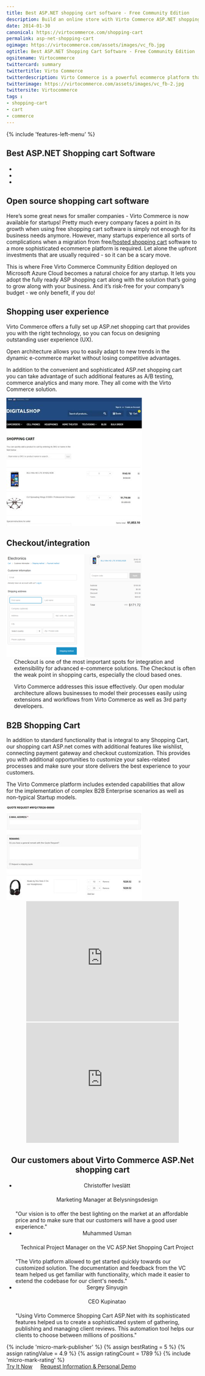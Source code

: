 ```yaml
---
title: Best ASP.NET shopping cart software - Free Community Edition
description: Build an online store with Virto Commerce ASP.NET shopping cart software. Benefit from an open source shopping cart software that has every feature you need.
date: 2014-01-30
canonical: https://virtocommerce.com/shopping-cart
permalink: asp-net-shopping-cart
ogimage: https://virtocommerce.com/assets/images/vc_fb.jpg
ogtitle: Best ASP.NET Shopping Cart Software - Free Community Edition
ogsitename: Virtocommerce
twittercard: summary
twittertitle: Virto Commerce
twitterdescription: Virto Commerce is a powerful ecommerce platform that includes everything you need to create an online store and sell online. Try it free with Free Community License
twitterimage: https://virtocommerce.com/assets/images/vc_fb-2.jpg
twittersite: Virtocommerce
tags :
- shopping-cart
- cart
- commerce
---
```

<section itemscope itemtype="http://schema.org/Article">
    <meta itemprop="author" content="Virtocommerce">
    <meta itemprop="datePublished" content="2017-09-06">
    <meta itemprop="dateModified" content="2018-02-22">
    <div class="business-features clearfix __responsive">
        {% include 'features-left-menu' %}
        <div itemprop="articleBody" class="business-cnt">
            <div itemprop="mainEntityOfPage" class="head __cart">
                <h1 itemprop="headline" class="title">Best ASP.NET Shopping cart Software</h1>
            </div>
            <div class="blog b2b-e-commerce">
                <ul class="socials list" style="margin-top: 20px;">
                    <li class="list-item fb">
                        <a class="list-link" href="https://www.facebook.com/sharer/sharer.php?u={{ '/shopping-cart' | absolute_url }}" target="_blank"><i class="list-ico fa fa-facebook"></i></a>
                    </li>
                    <li class="list-item tw">
                        <a class="list-link" href="https://twitter.com/intent/tweet?text={{ '/shopping-cart' | absolute_url }}" target="_blank"><i class="list-ico fa fa-twitter"></i></a>
                    </li>
                    <li class="list-item in">
                        <a class="list-link" href="https://www.linkedin.com/shareArticle?mini=true&url={{ '/shopping-cart' | absolute_url }}" target="_blank"><i class="list-ico fa fa-linkedin"></i></a>
                    </li>
                </ul>
            </div>
            <h2 class="sub-title">Open source shopping cart software</h2>
            <p class="text">Here’s some great news for smaller companies - Virto Commerce is now available for startups! Pretty much every company faces a point in its growth when using free shopping cart software is simply not enough for its business needs anymore. However, many startups experience all sorts of complications when a migration from free/<a href="{{ '/glossary/hosted-shopping-cart' | absolute_url }}">hosted shopping cart</a> software to a more sophisticated ecommerce platform is required. Let alone the upfront investments that are usually required - so it can be a scary move.</p>
            <p class="text">This is where Free Virto Commerce Community Edition deployed on Microsoft Azure Cloud becomes a natural choice for any startup. It lets you adopt the fully ready ASP shopping cart along with the solution that’s going to grow along with your business. And it’s risk-free for your company’s budget - we only benefit, if you do!</p>
            <h2 class="sub-title">Shopping user experience</h2>
            <div class="col-w">
                <div class="col __col-50 text" style="margin-top: 0; padding-right: 20px;">
                    Virto Commerce offers a fully set up ASP.net shopping cart that provides you with the right technology, so you can focus on designing outstanding user experience (UX).
                    <p>Open architecture allows you to easily adapt to new trends in the dynamic e-commerce market without losing competitive advantages.</p>
                    <p>In addition to the convenient and sophisticated ASP.net shopping cart you can take advantage of such additional features as A/B testing, commerce analytics and many more. They all come with the Virto Commerce solution.</p>
                </div>
                <div class="col __col-50">
                    <span itemprop="image" itemscope itemtype="https://schema.org/ImageObject">
                        <img itemprop="url contentUrl" alt="Best ASP.NET Shopping Cart Software" src="../assets/images/shopping-cart-scr.jpg" />
                        <meta itemprop="width" content="355">
                        <meta itemprop="height" content="336">
                    </span>
                </div>
            </div>
            <h2 class="sub-title">Checkout/integration</h2>
            <div class="col-w">
                <div class="col __col-50">
                    <img alt="Best ASP.NET Shopping Cart Software" src="../assets/images/checkout.png" />
                </div>
                <div class="col __col-50 text" style="margin-top: 0; padding-left: 20px;">
                    Checkout is one of the most important spots for integration and extensibility for advanced e-commerce solutions. The Checkout is often the weak point in shopping carts, especially the cloud based ones.
                    <p>Virto Commerce addresses this issue effectively. Our open modular architecture allows businesses to model their processes easily using extensions and workflows from Virto Commerce as well as 3rd party developers.</p>
                </div>
            </div>
            <h2 class="sub-title">B2B Shopping Cart</h2>
            <div class="col-w">
                <div class="col __col-50 text" style="margin-top: 0; padding-right: 20px;">
                    In addition to standard functionality that is integral to any Shopping Cart, our shopping cart ASP.net comes with additional features like wishlist, connecting payment gateway and checkout customization. This provides you with additional opportunities to customize your sales-related processes and make sure your store delivers the best experience to your customers.
                    <p>The Virto Commerce platform includes extended capabilities that allow for the implementation of complex B2B Enterprise scenarios as well as non-typical Startup models.</p>
                </div>
                <div class="col __col-50">
                    <img alt="Best ASP.NET Shopping Cart Software" src="../assets/images/qoute-request-scr.jpg" />
                </div>
            </div>
            <div style="text-align: center;">
                <iframe width="400" height="315" src="https://www.youtube.com/embed/QpRG-HOlrbc?ecver=1" frameborder="0" allowfullscreen></iframe>
                <iframe width="400" height="315" src="https://www.youtube.com/embed/22BMH86RQys?ecver=1" frameborder="0" allowfullscreen></iframe>
            </div>
            <div style="text-align: center;">
                <h2 class="sub-title">Our customers about Virto Commerce ASP.Net shopping cart</h2>
            </div>
            <div class="our-offices __responsive" style="margin-top: 20px;">
                <ul class="list">
                    <li class="list-item">
                        <div class="list-name" style="text-align: center;">Christoffer Iveslätt</div>
                        <div class="list-office" style="margin: 20px 0; text-align: center;">Marketing Manager at Belysningsdesign</div>
                        <div class="list-descr">"Our vision is to offer the best lighting on the market at an affordable price and to make sure that our customers will have a good user experience."</div>
                    </li>
                    <li class="list-item">
                        <div class="list-name" style="text-align: center;">Muhammed Usman</div>
                        <div class="list-office" style="margin: 20px 0; text-align: center;">Technical Project Manager on the VC ASP.Net Shopping Cart Project</div>
                        <div class="list-descr">"The Virto platform allowed to get started quickly towards our customized solution. The documentation and feedback from the VC team helped us get familiar with functionality, which made it easier to extend the codebase for our client's needs."</div>
                    </li>
                    <li class="list-item">
                        <div class="list-name" style="text-align: center;">Sergey Sinyugin</div>
                        <div class="list-office" style="margin: 20px 0; text-align: center;">CEO Kupinatao</div>
                        <div class="list-descr">"Using Virto Commerce Shopping Cart ASP.Net with its sophisticated features helped us to create a sophisticated system of gathering, publishing and managing client reviews. This automation tool helps our clients to choose between millions of positions."</div>
                    </li>
                </ul>
            </div>
            {% include 'micro-mark-publisher' %}
            {% assign bestRating = 5 %}
            {% assign ratingValue = 4.9 %}
            {% assign ratingCount = 1789 %}
            {% include 'micro-mark-rating' %}
            <div class="buttons columns" style="word-spacing: normal;">
                <a class="button fill" href="/try-now">Try It Now</a>
                <a class="button fill" href="/contact-us">Request Information & Personal Demo</a>
            </div>
        </div>
    </div>
</section>
